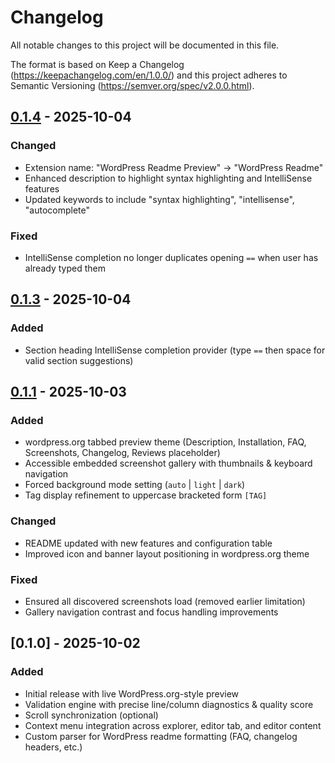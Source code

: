 # Changelog

All notable changes to this project will be documented in this file.

The format is based on Keep a Changelog (https://keepachangelog.com/en/1.0.0/) and this project adheres to Semantic Versioning (https://semver.org/spec/v2.0.0.html).

## [0.1.4] - 2025-10-04
### Changed
- Extension name: "WordPress Readme Preview" → "WordPress Readme"
- Enhanced description to highlight syntax highlighting and IntelliSense features
- Updated keywords to include "syntax highlighting", "intellisense", "autocomplete"

### Fixed
- IntelliSense completion no longer duplicates opening `==` when user has already typed them

## [0.1.3] - 2025-10-04
### Added
- Section heading IntelliSense completion provider (type `==` then space for valid section suggestions)

## [0.1.1] - 2025-10-03
### Added
- wordpress.org tabbed preview theme (Description, Installation, FAQ, Screenshots, Changelog, Reviews placeholder)
- Accessible embedded screenshot gallery with thumbnails & keyboard navigation
- Forced background mode setting (`auto` | `light` | `dark`)
- Tag display refinement to uppercase bracketed form `[TAG]`

### Changed
- README updated with new features and configuration table
- Improved icon and banner layout positioning in wordpress.org theme

### Fixed
- Ensured all discovered screenshots load (removed earlier limitation)
- Gallery navigation contrast and focus handling improvements

## [0.1.0] - 2025-10-02
### Added
- Initial release with live WordPress.org-style preview
- Validation engine with precise line/column diagnostics & quality score
- Scroll synchronization (optional)
- Context menu integration across explorer, editor tab, and editor content
- Custom parser for WordPress readme formatting (FAQ, changelog headers, etc.)

[0.1.4]: https://github.com/soderlind/wordpress-readme-preview/compare/v0.1.3...v0.1.4
[0.1.3]: https://github.com/soderlind/wordpress-readme-preview/compare/v0.1.1...v0.1.3
[0.1.1]: https://github.com/soderlind/wordpress-readme-preview/compare/v0.1.0...v0.1.1
